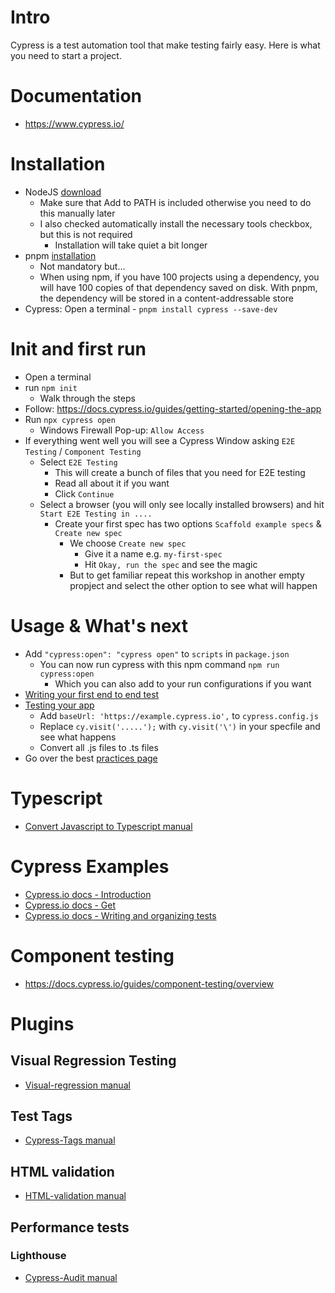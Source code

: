 # Intro

Cypress is a test automation tool that make testing fairly easy. Here is what you need to start a project.

# Documentation

* https://www.cypress.io/

# Installation

* NodeJS [download](https://nodejs.org/en#download)
    * Make sure that Add to PATH is included otherwise you need to do this manually later
    * I also checked automatically install the necessary tools checkbox, but this is not required
        * Installation will take quiet a bit longer
* pnpm [installation](https://pnpm.io/installation)
    * Not mandatory but...
    * When using npm, if you have 100 projects using a dependency, you will have 100 copies of that dependency saved on
      disk. With pnpm, the dependency will be stored in a content-addressable store
* Cypress: Open a terminal - `pnpm install cypress --save-dev`

# Init and first run

* Open a terminal
* run `npm init`
    * Walk through the steps
* Follow: https://docs.cypress.io/guides/getting-started/opening-the-app
* Run `npx cypress open`
    * Windows Firewall Pop-up: `Allow Access`
* If everything went well you will see a Cypress Window asking `E2E Testing` / `Component Testing`
    * Select `E2E Testing`
        * This will create a bunch of files that you need for E2E testing
        * Read all about it if you want
        * Click `Continue`
    * Select a browser (you will only see locally installed browsers) and hit `Start E2E Testing in ....`
        * Create your first spec has two options `Scaffold example specs` & `Create new spec`
            * We choose `Create new spec`
                * Give it a name e.g. `my-first-spec`
                * Hit `Okay, run the spec` and see the magic
            * But to get familiar repeat this workshop in another empty propject and select the other option to see what
              will happen

# Usage & What's next

* Add `"cypress:open": "cypress open"` to `scripts` in `package.json`
    * You can now run cypress with this npm command `npm run cypress:open`
        * Which you can also add to your run configurations if you want
* [Writing your first end to end test](https://docs.cypress.io/guides/end-to-end-testing/writing-your-first-end-to-end-test)
* [Testing your app](https://docs.cypress.io/guides/end-to-end-testing/testing-your-app)
    * Add `baseUrl: 'https://example.cypress.io',` to `cypress.config.js`
    * Replace `cy.visit('.....');` with `cy.visit('\')` in your specfile and see what happens
    * Convert all .js files to .ts files
* Go over the best [practices page](https://docs.cypress.io/guides/references/best-practices)

# Typescript

* [Convert Javascript to Typescript manual](CYPRESS/Cypress_Typescript_empty_framework/Typescript.md)

# Cypress Examples

* [Cypress.io docs - Introduction](https://docs.cypress.io/guides/core-concepts/introduction-To-Cypress)
* [Cypress.io docs - Get](https://docs.cypress.io/api/commands/get)
* [Cypress.io docs - Writing and organizing tests](https://docs.cypress.io/guides/core-concepts/writing-and-organizing-tests)

# Component testing

* https://docs.cypress.io/guides/component-testing/overview

# Plugins

## Visual Regression Testing

* [Visual-regression manual](CYPRESS/Cypress_Typescript_Visual_Regression/Visual-regression.md)

## Test Tags

* [Cypress-Tags manual](CYPRESS/Cypress_Typescript_Tags/Tags.md)

## HTML validation

* [HTML-validation manual](CYPRESS/Cypress_Typescript_HTML_validation/HTML-validation.md)

## Performance tests

### Lighthouse

* [Cypress-Audit manual](CYPRESS/Cypress_Typescript_Lighthouse/Lighthouse.md)